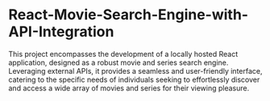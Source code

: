 # React-Movie-Search-Engine-with-API-Integration


This project encompasses the development of a locally hosted React application, designed as a robust movie and series search engine. Leveraging external APIs, it provides a seamless and user-friendly interface, catering to the specific needs of individuals seeking to effortlessly discover and access a wide array of movies and series for their viewing pleasure.
